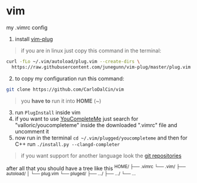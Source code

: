 # vim
my .vimrc config

1. install [vim-plug](https://github.com/junegunn/vim-plug)
>if you are in linux just copy this command in the terminal:

```sh
curl -fLo ~/.vim/autoload/plug.vim --create-dirs \
  https://raw.githubusercontent.com/junegunn/vim-plug/master/plug.vim
```

2. to copy my configuration run this command:

```sh
git clone https://github.com/CarloDalCin/vim
```
>you **have to** run it into **HOME** (~)

3. run `PlugInstall` inside vim
4. if you want to use [YouCompleteMe](https://vimawesome.com/plugin/youcompleteme) just search for "valloric/youcompleteme" inside the downloaded ".vimrc" file and uncomment it
5. now run in the terminal `cd ~/.vim/plugged/youcompleteme` and then for C++ run `./install.py --clangd-completer`
> if you want support for another language look the [git repositories](https://github.com/ycm-core/YouCompleteMe)


after all that you should have a tree like this
<sup>
HOME/
├── .vimrc
└── .vim/
    ├── autoload/
    │   └── plug.vim
    └── pluged/
        ├── .../
        ├── .../
        └── ...
</sup>
